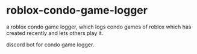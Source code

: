 # roblox-condo-game-logger
a roblox condo game logger, which logs condo games of roblox which has created recently and lets others play it.

discord bot for condo game logger.
